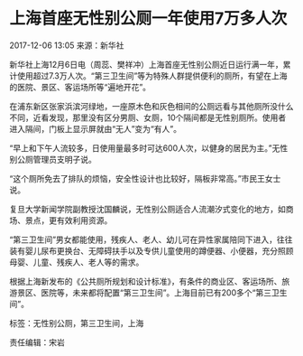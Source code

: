 # 上海首座无性别公厕一年使用7万多人次

2017-12-06 13:05 来源：新华社

新华社上海12月6日电（周蕊、樊祥冲）上海首座无性别公厕近日运行满一年，累计使用超过7.3万人次。“第三卫生间”等为特殊人群提供便利的厕所，有望在上海的医院、景区、客运场所等“遍地开花”。

在浦东新区张家浜滨河绿地，一座原木色和灰色相间的公厕远看与其他厕所没什么不同，近看发现，那里没有区分男厕、女厕，10个隔间都是无性别厕所。使用者进入隔间，门板上显示屏就由“无人”变为“有人”。

“早上和下午人流较多，日使用量最多时可达600人次，以健身的居民为主。”无性别公厕管理员支明子说。

“这个厕所免去了排队的烦恼，安全性设计也比较好，隔板非常高。”市民王女士说。

复旦大学新闻学院副教授沈国麟说，无性别公厕适合人流潮汐式变化的地方，如商场、景点，更有效利用资源。

“第三卫生间”男女都能使用，残疾人、老人、幼儿可在异性家属陪同下进入，往往装有婴儿尿布更换台、无障碍扶手以及专供儿童使用的蹲便器、小便器，充分照顾母婴、儿童、残疾人、老人等的需求。

根据上海新发布的《公共厕所规划和设计标准》，有条件的商业区、客运场所、旅游景区、医院等，未来都将配置“第三卫生间”。上海目前已有200多个“第三卫生间”。 

标签：无性别公厕，第三卫生间，上海 

责任编辑：宋岩